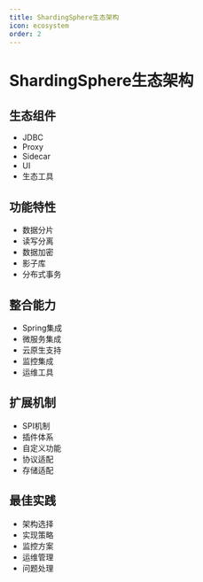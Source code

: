 ```yaml
---
title: ShardingSphere生态架构
icon: ecosystem
order: 2
---
```


# ShardingSphere生态架构

## 生态组件
- JDBC
- Proxy
- Sidecar
- UI
- 生态工具

## 功能特性
- 数据分片
- 读写分离
- 数据加密
- 影子库
- 分布式事务

## 整合能力
- Spring集成
- 微服务集成
- 云原生支持
- 监控集成
- 运维工具

## 扩展机制
- SPI机制
- 插件体系
- 自定义功能
- 协议适配
- 存储适配

## 最佳实践
- 架构选择
- 实现策略
- 监控方案
- 运维管理
- 问题处理
